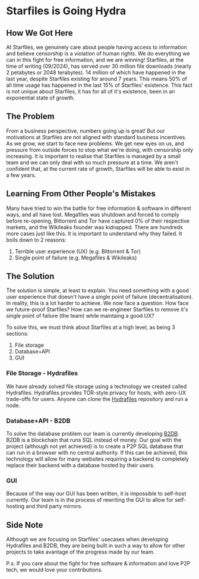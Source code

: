 # Starfiles is Going Hydra

## How We Got Here
At Starfiles, we genuinely care about people having access to information and believe censorship is a violation of human rights. We do everything we can in this fight for free information, and we are winning! Starfiles, at the time of writing (09/2024), has served over 30 million file downloads (nearly 2 petabytes or 2048 terabytes). 14 million of which have happened in the last year, despite Starfiles existing for around 7 years. This means 50% of all time usage has happened in the last 15% of Starfiles' existence. This fact is not unique about Starfiles, it has for all of it's existence, been in an exponential state of growth.

## The Problem
From a business perspective, numbers going up is great! But our motivations at Starfiles are not aligned with standard business incentives. As we grow, we start to face new problems. We get new eyes on us, and pressure from outside forces to stop what we're doing, with censorship only increasing. It is important to realise that Starfiles is managed by a small team and we can only deal with so much pressure at a time.  We aren't confident that, at the current rate of growth, Starfiles will be able to exist in a few years.

## Learning From Other People's Mistakes
Many have tried to win the battle for free information & software in different ways, and all have lost. Megafiles was shutdown and forced to comply before re-opening, Bittorrent and Tor have captured 0% of their respective markets, and the Wikileaks founder was kidnapped. There are hundreds more cases just like this. It is important to understand why they failed. It boils down to 2 reasons:
1. Terrible user experience (UX) (e.g. Bittorrent & Tor)
2. Single point of failure (e.g. Megafiles & Wikileaks)

## The Solution
The solution is simple, at least to explain. You need something with a good user experience that doesn't have a single point of failure (decentralisation). In reality, this is a lot harder to achieve. We now face a question. How face we future-proof Starfiles? How can we re-engineer Starfiles to remove it's single point of failure (the team) while maintaing a good UX?

To solve this, we must think about Starfiles at a high level, as being 3 sections:
1. File storage
2. Database+API
3. GUI

### File Storage - Hydrafiles
We have already solved file storage using a technology we created called Hydrafiles. Hydrafiles provides TOR-style privacy for hosts, with zero-UX trade-offs for users. Anyone can clone the [Hydrafiles](https://github.com/StarfilesFileSharing/Hydrafiles) repository and run a node.

### Database+API - B2DB
To solve the database problem our team is currently developing [B2DB](https://github.com/StarfilesFileSharing/B2DB). B2DB is a blockchain that runs SQL instead of money. Our goal with the project (although not yet achieved) is to create a P2P SQL database that can run in a browser with no central authority. If this can be achieved, this technology will allow for many websites requiring a backend to completely replace their backend with a database hosted by their users.

### GUI
Because of the way our GUI has been written, it is impossible to self-host currently. Our team is in the process of rewriting the GUI to allow for self-hosting and third party mirrors.

## Side Note
Although we are focusing on Starfiles' usecases when developing Hydrafiles and B2DB, they are being built in such a way to allow for other projects to take avantage of the progress made by our team.

P.s. If you care about the fight for free software & information and love P2P tech, we would love your contributions.
